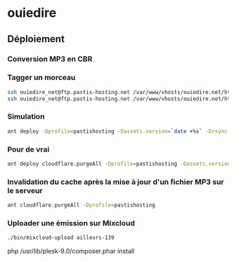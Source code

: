 # ouiedire

## Déploiement

### Conversion MP3 en CBR

### Tagger un morceau

```bash
ssh ouiedire_net@ftp.pastis-hosting.net /var/www/vhosts/ouiedire.net/httpdocs/bin/tag <IDENTIFIANT EMISSION (eg. ailleurs-xxx / ouiedire-xxx>
ssh ouiedire_net@ftp.pastis-hosting.net /var/www/vhosts/ouiedire.net/httpdocs/bin/tag ailleurs-139
```

### Simulation

```bash
ant deploy -Dprofile=pastishosting -Dassets.version=`date +%s` -Drsync.option="--dry-run --delete-after"
```

### Pour de vrai

```bash
ant deploy cloudflare.purgeAll -Dprofile=pastishosting -Dassets.version=`date +%s` -Drsync.options="--progress --delete-after"
```

### Invalidation du cache après la mise à jour d'un fichier MP3 sur le serveur

```bash
ant cloudflare.purgeAll -Dprofile=pastishosting
```

### Uploader une émission sur Mixcloud

```sh
./bin/mixcloud-upload ailleurs-139
```

php /usr/lib/plesk-9.0/composer.phar install